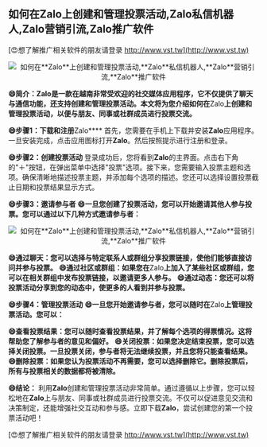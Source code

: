 ## **如何在**Zalo**上创建和管理投票活动,**Zalo**私信机器人,**Zalo**营销引流,**Zalo**推广软件**

[😍想了解推广相关软件的朋友请登录 http://www.vst.tw](http://www.vst.tw)

 <center><img src="https://vst.tw/MP4/tuiguang/png/4.png" alt="如何在**Zalo**上创建和管理投票活动,**Zalo**私信机器人,**Zalo**营销引流,**Zalo**推广软件"></center>

**😄简介：**Zalo**是一款在越南非常受欢迎的社交媒体应用程序，它不仅提供了聊天与通信功能，还支持创建和管理投票活动。本文将为您介绍如何在**Zalo**上创建和管理投票活动，以便与朋友、同事或社群成员进行投票交流。**

**😄步骤1：下载和注册**Zalo****
首先，您需要在手机上下载并安装**Zalo**应用程序。一旦安装完成，点击应用图标打开**Zalo**。然后按照提示进行注册和登录。

**😄步骤2：创建投票活动**
登录成功后，您将看到**Zalo**的主界面。点击右下角的"＋"按钮，在弹出菜单中选择"投票"选项。接下来，您需要输入投票主题和选项。确保清晰地描述投票主题，并添加每个选项的描述。您还可以选择设置投票截止日期和投票结果显示方式。

**😄步骤3：邀请参与者**
**😄一旦您创建了投票活动，您可以开始邀请其他人参与投票。您可以通过以下几种方式邀请参与者：**

 <center><img src="https://vst.tw/MP4/tuiguang/png/6.png" alt="如何在**Zalo**上创建和管理投票活动,**Zalo**私信机器人,**Zalo**营销引流,**Zalo**推广软件"></center>

**😄通过聊天：您可以选择与特定联系人或群组分享投票链接，使他们能够直接访问并参与投票。**
**😄通过社区或群组：如果您在**Zalo**上加入了某些社区或群组，您可以在相关群组中发布投票链接，以邀请更多人参与。**
**😄通过动态：您还可以将投票活动分享到您的动态中，使更多的人看到并参与投票。**

**😄步骤4：管理投票活动**
**😄一旦您开始邀请参与者，您可以随时在**Zalo**上管理投票活动。您可以：**

**😄查看投票结果：您可以随时查看投票结果，并了解每个选项的得票情况。这将帮助您了解参与者的意见和偏好。**
**😄关闭投票：如果您决定结束投票，您可以选择关闭投票。一旦投票关闭，参与者将无法继续投票，并且您将只能查看结果。**
**😄删除投票：如果您认为投票活动不再需要，您可以选择删除它。删除投票后，所有与投票相关的数据都将被清除。**

**😄结论：**
利用**Zalo**创建和管理投票活动非常简单。通过遵循以上步骤，您可以轻松地在**Zalo**上与朋友、同事或社群成员进行投票交流。不仅可以促进意见交流和决策制定，还能增强社交互动和参与感。立即下载**Zalo**，尝试创建您的第一个投票活动吧！

[😍想了解推广相关软件的朋友请登录 http://www.vst.tw](http://www.vst.tw)



